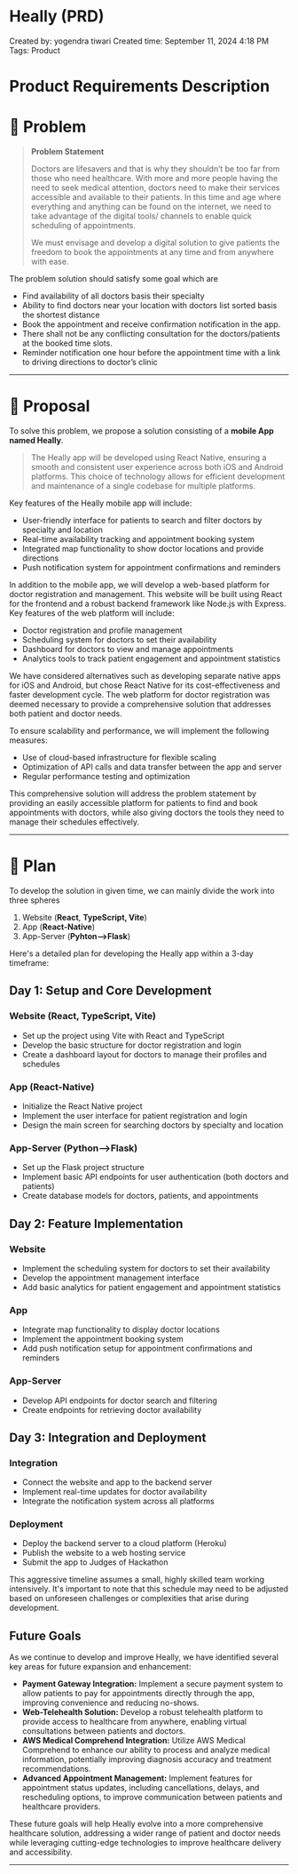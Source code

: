 # Heally (PRD)

Created by: yogendra tiwari
Created time: September 11, 2024 4:18 PM
Tags: Product

# Product Requirements Description

# 👀 Problem

> **Problem Statement**
> 
> 
> 
> Doctors are lifesavers and that is why they shouldn’t be too far from
> those who need healthcare. With more and more people having the need to seek medical attention, doctors need to make their services accessible and available to their patients. In this time and age where everything and anything can be found on the internet, we need to take advantage of the digital tools/ channels to enable quick scheduling of appointments.
> 
> We must envisage and develop a digital solution to give patients the freedom to book the appointments at any time and from anywhere with ease.
> 

The problem solution should satisfy some goal which are

- Find availability of all doctors basis their specialty
- Ability to find doctors near your location with doctors list sorted basis the shortest distance
- Book the appointment and receive confirmation notification in the app.
- There shall not be any conflicting consultation for the doctors/patients at the booked time slots.
- Reminder notification one hour before the appointment time with a link to driving
directions to doctor’s clinic

---

# 💭 Proposal

To solve this problem, we propose a solution consisting of a **mobile App named Heally**.

> The Heally app will be developed using React Native, ensuring a smooth and consistent user experience across both iOS and Android platforms. This choice of technology allows for efficient development and maintenance of a single codebase for multiple platforms.
> 

Key features of the Heally mobile app will include:

- User-friendly interface for patients to search and filter doctors by specialty and location
- Real-time availability tracking and appointment booking system
- Integrated map functionality to show doctor locations and provide directions
- Push notification system for appointment confirmations and reminders

In addition to the mobile app, we will develop a web-based platform for doctor registration and management. This website will be built using React for the frontend and a robust backend framework like Node.js with Express. Key features of the web platform will include:

- Doctor registration and profile management
- Scheduling system for doctors to set their availability
- Dashboard for doctors to view and manage appointments
- Analytics tools to track patient engagement and appointment statistics

We have considered alternatives such as developing separate native apps for iOS and Android, but chose React Native for its cost-effectiveness and faster development cycle. The web platform for doctor registration was deemed necessary to provide a comprehensive solution that addresses both patient and doctor needs.

To ensure scalability and performance, we will implement the following measures:

- Use of cloud-based infrastructure for flexible scaling
- Optimization of API calls and data transfer between the app and server
- Regular performance testing and optimization

This comprehensive solution will address the problem statement by providing an easily accessible platform for patients to find and book appointments with doctors, while also giving doctors the tools they need to manage their schedules effectively.

---

# 🛫 Plan

To develop the solution in given time, we can mainly divide the work into three spheres

1. Website (**React**, **TypeScript, Vite**)
2. App (**React-Native**)
3. App-Server (**Pyhton—>Flask**)

Here's a detailed plan for developing the Heally app within a 3-day timeframe:

## Day 1: Setup and Core Development

### Website (React, TypeScript, Vite)

- Set up the project using Vite with React and TypeScript
- Develop the basic structure for doctor registration and login
- Create a dashboard layout for doctors to manage their profiles and schedules

### App (React-Native)

- Initialize the React Native project
- Implement the user interface for patient registration and login
- Design the main screen for searching doctors by specialty and location

### App-Server (Python—>Flask)

- Set up the Flask project structure
- Implement basic API endpoints for user authentication (both doctors and patients)
- Create database models for doctors, patients, and appointments

## Day 2: Feature Implementation

### Website

- Implement the scheduling system for doctors to set their availability
- Develop the appointment management interface
- Add basic analytics for patient engagement and appointment statistics

### App

- Integrate map functionality to display doctor locations
- Implement the appointment booking system
- Add push notification setup for appointment confirmations and reminders

### App-Server

- Develop API endpoints for doctor search and filtering
- Create endpoints for retrieving doctor availability

## Day 3: Integration and Deployment

### Integration

- Connect the website and app to the backend server
- Implement real-time updates for doctor availability
- Integrate the notification system across all platforms

### Deployment

- Deploy the backend server to a cloud platform (Heroku)
- Publish the website to a web hosting service
- Submit the app to Judges of Hackathon

This aggressive timeline assumes a small, highly skilled team working intensively. It's important to note that this schedule may need to be adjusted based on unforeseen challenges or complexities that arise during development.

## Future Goals

As we continue to develop and improve Heally, we have identified several key areas for future expansion and enhancement:

- **Payment Gateway Integration:** Implement a secure payment system to allow patients to pay for appointments directly through the app, improving convenience and reducing no-shows.
- **Web-Telehealth Solution:** Develop a robust telehealth platform to provide access to healthcare from anywhere, enabling virtual consultations between patients and doctors.
- **AWS Medical Comprehend Integration:** Utilize AWS Medical Comprehend to enhance our ability to process and analyze medical information, potentially improving diagnosis accuracy and treatment recommendations.
- **Advanced Appointment Management:** Implement features for appointment status updates, including cancellations, delays, and rescheduling options, to improve communication between patients and healthcare providers.

These future goals will help Heally evolve into a more comprehensive healthcare solution, addressing a wider range of patient and doctor needs while leveraging cutting-edge technologies to improve healthcare delivery and accessibility.

****
